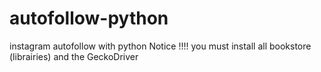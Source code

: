 # autofollow-python
instagram autofollow with python 
Notice !!!! you must install all bookstore (librairies) 
and the GeckoDriver
